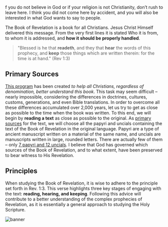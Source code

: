 f you do not believe in God or if your religion is not Christianity, don’t rush to leave here. I think you did not come here by accident, and you will also be interested in what God wants to say to people.

The Book of Revelation is a book for all Christians. Jesus Christ Himself delivered this message. From the very first lines it is stated Who it is from, to whom it is addressed, and **how it should be properly handled**. 

> "Blessed is he that **readeth**, and they that **hear** the words of this prophecy, and **keep** those things which are written therein: for the time is at hand." (Rev 1:3)

## Primary Sources

[This program](data:about) has been created *to help all Christians, regardless of denomination, better understand this book*. This task may seem difficult – nearly impossible, considering the differences in doctrines, cultures, customs, generations, and even Bible translations. In order to overcome all these differences accumulated over 2,000 years, let us try to get as close as possible to the time when the book was written. To this end, we will begin by **reading a text** as close as possible to the original. As [primary sources](data:sources) for the text, we will choose all the papyri and uncials containing the text of the Book of Revelation in the original language. Papyri are a type of ancient manuscript written on a material of the same name, and uncials are manuscripts written in large, rounded letters. There are actually few of them – only [7 papyri and 12 uncials](https://en.wikipedia.org/wiki/Biblical_manuscript). I believe that God has governed which sources of the Book of Revelation, and to what extent, have been preserved to bear witness to His Revelation.

## Principles

When studying the Book of Revelation, it is wise to adhere to the principle set forth in Rev. 1:3. This verse highlights three key stages of engaging with the text: **reading, hearing, and keeping**. Following this advice will contribute to a better understanding of the complex prophecies of Revelation, as it is essentially a general approach to studying the Holy Scripture.

![banner](resource:assets/images/Topics/banner_preface.png)
